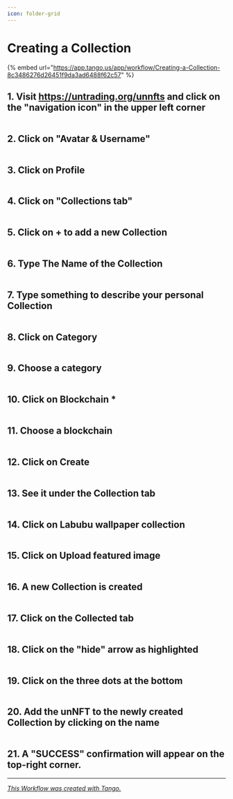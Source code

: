 ```yaml
---
icon: folder-grid
---
```


# Creating a Collection

{% embed url="https://app.tango.us/app/workflow/Creating-a-Collection-8c3486276d26451f9da3ad6488f62c57" %}

## 1. Visit https://untrading.org/unnfts and click on the "navigation icon" in the upper left corner

<figure><img src="https://images.tango.us/workflows/8c348627-6d26-451f-9da3-ad6488f62c57/steps/6a3f9b99-f25e-4792-9849-261476c4da36/b6229a6c-0473-4988-b58d-3ce992012de4.png?mark-x=51&#x26;mark-y=30&#x26;m64=aHR0cHM6Ly9pbWFnZXMudGFuZ28udXMvc3RhdGljL2JsYW5rLnBuZz9tYXNrPWNvcm5lcnMmYm9yZGVyPTQlMkNGRjc0NDImdz00MiZoPTQyJmZpdD1jcm9wJmNvcm5lci1yYWRpdXM9MTA%3D" alt=""><figcaption></figcaption></figure>

## 2. Click on "Avatar & Username"

<figure><img src="https://images.tango.us/workflows/8c348627-6d26-451f-9da3-ad6488f62c57/steps/7fa67513-a070-4f85-8ab2-543af520be6c/b4a4a7a4-c2b3-444c-b204-b2b9b8b58693.png?mark-x=6&#x26;mark-y=1101&#x26;m64=aHR0cHM6Ly9pbWFnZXMudGFuZ28udXMvc3RhdGljL2JsYW5rLnBuZz9tYXNrPWNvcm5lcnMmYm9yZGVyPTQlMkNGRjc0NDImdz00MzUmaD05MCZmaXQ9Y3JvcCZjb3JuZXItcmFkaXVzPTEw" alt=""><figcaption></figcaption></figure>

## 3. Click on Profile

<figure><img src="https://images.tango.us/workflows/8c348627-6d26-451f-9da3-ad6488f62c57/steps/8b131b10-9408-424c-8f6f-e5763ea99cec/a76dde13-99e7-4edc-8550-a47c4c2befd0.png?mark-x=58&#x26;mark-y=190&#x26;m64=aHR0cHM6Ly9pbWFnZXMudGFuZ28udXMvc3RhdGljL2JsYW5rLnBuZz9tYXNrPWNvcm5lcnMmYm9yZGVyPTQlMkNGRjc0NDImdz0zMTQmaD01MyZmaXQ9Y3JvcCZjb3JuZXItcmFkaXVzPTEw" alt=""><figcaption></figcaption></figure>

## 4.  Click on "Collections tab"

<figure><img src="https://images.tango.us/workflows/8c348627-6d26-451f-9da3-ad6488f62c57/steps/7443ea49-f4e3-4c18-81f9-750068638b05/8303bf69-0f82-42fa-86b0-4e22b1196cfc.png?mark-x=1166&#x26;mark-y=518&#x26;m64=aHR0cHM6Ly9pbWFnZXMudGFuZ28udXMvc3RhdGljL2JsYW5rLnBuZz9tYXNrPWNvcm5lcnMmYm9yZGVyPTQlMkNGRjc0NDImdz0yNDUmaD03MCZmaXQ9Y3JvcCZjb3JuZXItcmFkaXVzPTEw" alt=""><figcaption></figcaption></figure>

## 5. Click on + to add a new Collection

<figure><img src="https://images.tango.us/workflows/8c348627-6d26-451f-9da3-ad6488f62c57/steps/ca0307ff-4dfa-4957-a202-bb83caf9f293/6607586e-ea8e-4a67-b4f1-6ba1c2619d4e.png?mark-x=2026&#x26;mark-y=578&#x26;m64=aHR0cHM6Ly9pbWFnZXMudGFuZ28udXMvc3RhdGljL2JsYW5rLnBuZz9tYXNrPWNvcm5lcnMmYm9yZGVyPTQlMkNGRjc0NDImdz03MCZoPTcwJmZpdD1jcm9wJmNvcm5lci1yYWRpdXM9MTA%3D" alt=""><figcaption></figcaption></figure>

## 6. Type The Name of the Collection

<figure><img src="https://images.tango.us/workflows/8c348627-6d26-451f-9da3-ad6488f62c57/steps/6101b2f4-679a-457f-90b9-3445e53b0677/929bbfdb-d591-43cd-8149-04fd936bef86.png?mark-x=325&#x26;mark-y=667&#x26;m64=aHR0cHM6Ly9pbWFnZXMudGFuZ28udXMvc3RhdGljL2JsYW5rLnBuZz9tYXNrPWNvcm5lcnMmYm9yZGVyPTQlMkNGRjc0NDImdz03MTcmaD05MCZmaXQ9Y3JvcCZjb3JuZXItcmFkaXVzPTEw" alt=""><figcaption></figcaption></figure>

## 7. Type something to describe your personal Collection

<figure><img src="https://images.tango.us/workflows/8c348627-6d26-451f-9da3-ad6488f62c57/steps/f9d95a0c-610c-4002-89fc-384df8338e9d/f577efec-48c6-4f01-9b92-f41c8145aa60.png?mark-x=325&#x26;mark-y=885&#x26;m64=aHR0cHM6Ly9pbWFnZXMudGFuZ28udXMvc3RhdGljL2JsYW5rLnBuZz9tYXNrPWNvcm5lcnMmYm9yZGVyPTQlMkNGRjc0NDImdz03MTcmaD0yMzImZml0PWNyb3AmY29ybmVyLXJhZGl1cz0xMA%3D%3D" alt=""><figcaption></figcaption></figure>

## 8. Click on Category

<figure><img src="https://images.tango.us/workflows/8c348627-6d26-451f-9da3-ad6488f62c57/steps/8108a89d-6127-4cb6-bd62-9801f8dd5cf0/c5d6da4f-572d-4610-be4a-0ab56b46e691.png?mark-x=325&#x26;mark-y=734&#x26;m64=aHR0cHM6Ly9pbWFnZXMudGFuZ28udXMvc3RhdGljL2JsYW5rLnBuZz9tYXNrPWNvcm5lcnMmYm9yZGVyPTQlMkNGRjc0NDImdz03MTcmaD05MCZmaXQ9Y3JvcCZjb3JuZXItcmFkaXVzPTEw" alt=""><figcaption></figcaption></figure>

## 9. Choose a category

<figure><img src="https://images.tango.us/workflows/8c348627-6d26-451f-9da3-ad6488f62c57/steps/a1eb8ee8-7108-4c02-9161-25fb7426db59/a15f03b6-c8f1-42b5-b97e-34dcf32fc4a8.png?mark-x=325&#x26;mark-y=734&#x26;m64=aHR0cHM6Ly9pbWFnZXMudGFuZ28udXMvc3RhdGljL2JsYW5rLnBuZz9tYXNrPWNvcm5lcnMmYm9yZGVyPTQlMkNGRjc0NDImdz03MTcmaD05MCZmaXQ9Y3JvcCZjb3JuZXItcmFkaXVzPTEw" alt=""><figcaption></figcaption></figure>

## 10. Click on Blockchain \*

<figure><img src="https://images.tango.us/workflows/8c348627-6d26-451f-9da3-ad6488f62c57/steps/ff97dfcc-8d76-42d2-aaec-911343828b3a/dedccd91-6e3a-4afa-a9f3-220149c07214.png?mark-x=325&#x26;mark-y=987&#x26;m64=aHR0cHM6Ly9pbWFnZXMudGFuZ28udXMvc3RhdGljL2JsYW5rLnBuZz9tYXNrPWNvcm5lcnMmYm9yZGVyPTQlMkNGRjc0NDImdz03MTcmaD05MCZmaXQ9Y3JvcCZjb3JuZXItcmFkaXVzPTEw" alt=""><figcaption></figcaption></figure>

## 11. Choose a blockchain

<figure><img src="https://images.tango.us/workflows/8c348627-6d26-451f-9da3-ad6488f62c57/steps/dca290d4-057d-48e6-a5fb-2c81de662ce6/2c5b305b-7056-4a71-b30d-df002e1010a1.png?mark-x=325&#x26;mark-y=744&#x26;m64=aHR0cHM6Ly9pbWFnZXMudGFuZ28udXMvc3RhdGljL2JsYW5rLnBuZz9tYXNrPWNvcm5lcnMmYm9yZGVyPTQlMkNGRjc0NDImdz03MTcmaD05MCZmaXQ9Y3JvcCZjb3JuZXItcmFkaXVzPTEw" alt=""><figcaption></figcaption></figure>

## 12. Click on Create

<figure><img src="https://images.tango.us/workflows/8c348627-6d26-451f-9da3-ad6488f62c57/steps/6f998b34-a2c5-4593-8391-3327c012a415/4af85976-1268-4c49-a66f-39c32805fc4b.png?mark-x=274&#x26;mark-y=1147&#x26;m64=aHR0cHM6Ly9pbWFnZXMudGFuZ28udXMvc3RhdGljL2JsYW5rLnBuZz9tYXNrPWNvcm5lcnMmYm9yZGVyPTQlMkNGRjc0NDImdz00OTMmaD05NiZmaXQ9Y3JvcCZjb3JuZXItcmFkaXVzPTEw" alt=""><figcaption></figcaption></figure>

## 13. See it under the Collection tab

<figure><img src="https://images.tango.us/workflows/8c348627-6d26-451f-9da3-ad6488f62c57/steps/6b0246ea-4c69-4249-8193-f77596a978fd/c92d0ad7-a8f1-46bc-8063-1ebe25255328.png?mark-x=1208&#x26;mark-y=518&#x26;m64=aHR0cHM6Ly9pbWFnZXMudGFuZ28udXMvc3RhdGljL2JsYW5rLnBuZz9tYXNrPWNvcm5lcnMmYm9yZGVyPTQlMkNGRjc0NDImdz0yNDYmaD03MCZmaXQ9Y3JvcCZjb3JuZXItcmFkaXVzPTEw" alt=""><figcaption></figcaption></figure>

## 14. Click on Labubu wallpaper collection

<figure><img src="https://images.tango.us/workflows/8c348627-6d26-451f-9da3-ad6488f62c57/steps/301ffaee-07ab-4e91-8715-cff8278e7b9e/aa068c19-7a40-4510-b1cc-bf3ad93e38ea.png?mark-x=598&#x26;mark-y=597&#x26;m64=aHR0cHM6Ly9pbWFnZXMudGFuZ28udXMvc3RhdGljL2JsYW5rLnBuZz9tYXNrPWNvcm5lcnMmYm9yZGVyPTQlMkNGRjc0NDImdz00ODYmaD00ODYmZml0PWNyb3AmY29ybmVyLXJhZGl1cz0xMA%3D%3D" alt=""><figcaption></figcaption></figure>

## 15. Click on Upload featured image

<figure><img src="https://images.tango.us/workflows/8c348627-6d26-451f-9da3-ad6488f62c57/steps/f52e581b-f707-4b2a-9da0-3ee0e100d681/d2483035-849c-42f2-8136-b7a0029e0f3c.png?mark-x=685&#x26;mark-y=280&#x26;m64=aHR0cHM6Ly9pbWFnZXMudGFuZ28udXMvc3RhdGljL2JsYW5rLnBuZz9tYXNrPWNvcm5lcnMmYm9yZGVyPTQlMkNGRjc0NDImdz03NTImaD03NzkmZml0PWNyb3AmY29ybmVyLXJhZGl1cz0xMA%3D%3D" alt=""><figcaption></figcaption></figure>

## 16. A new Collection is created

<figure><img src="https://images.tango.us/workflows/8c348627-6d26-451f-9da3-ad6488f62c57/steps/3d9f9391-881b-4e81-8123-69a2b4d767ef/a3981140-b1e3-4785-b296-00408d50e508.png?mark-x=598&#x26;mark-y=597&#x26;m64=aHR0cHM6Ly9pbWFnZXMudGFuZ28udXMvc3RhdGljL2JsYW5rLnBuZz9tYXNrPWNvcm5lcnMmYm9yZGVyPTQlMkNGRjc0NDImdz00ODYmaD00ODYmZml0PWNyb3AmY29ybmVyLXJhZGl1cz0xMA%3D%3D" alt=""><figcaption></figcaption></figure>

## 17. Click on the Collected tab

<figure><img src="https://images.tango.us/workflows/8c348627-6d26-451f-9da3-ad6488f62c57/steps/bde9e306-8c95-4f72-a28a-f614d505c02a/af7249f6-464e-4e6e-8baf-7a501abe3c1e.png?mark-x=598&#x26;mark-y=518&#x26;m64=aHR0cHM6Ly9pbWFnZXMudGFuZ28udXMvc3RhdGljL2JsYW5rLnBuZz9tYXNrPWNvcm5lcnMmYm9yZGVyPTQlMkNGRjc0NDImdz0yMTkmaD03MCZmaXQ9Y3JvcCZjb3JuZXItcmFkaXVzPTEw" alt=""><figcaption></figcaption></figure>

## 18. Click on the "hide" arrow as highlighted

<figure><img src="https://images.tango.us/workflows/8c348627-6d26-451f-9da3-ad6488f62c57/steps/1f7f06d6-1faf-4b8b-8aeb-aec5a490f271/54e68fa0-4343-4931-806c-7dc785fba585.png?mark-x=995&#x26;mark-y=947&#x26;m64=aHR0cHM6Ly9pbWFnZXMudGFuZ28udXMvc3RhdGljL2JsYW5rLnBuZz9tYXNrPWNvcm5lcnMmYm9yZGVyPTQlMkNGRjc0NDImdz02NCZoPTY0JmZpdD1jcm9wJmNvcm5lci1yYWRpdXM9MTA%3D" alt=""><figcaption></figcaption></figure>

## 19. Click on the three dots at the bottom

<figure><img src="https://images.tango.us/workflows/8c348627-6d26-451f-9da3-ad6488f62c57/steps/62118113-98df-454d-9662-6a4fe1efdfd6/71b1173b-8060-4207-9b7d-604211fcda9d.png?mark-x=1000&#x26;mark-y=1059&#x26;m64=aHR0cHM6Ly9pbWFnZXMudGFuZ28udXMvc3RhdGljL2JsYW5rLnBuZz9tYXNrPWNvcm5lcnMmYm9yZGVyPTQlMkNGRjc0NDImdz00NiZoPTQ2JmZpdD1jcm9wJmNvcm5lci1yYWRpdXM9MTA%3D" alt=""><figcaption></figcaption></figure>

## 20.  Add the unNFT to the newly created Collection by clicking on the name

<figure><img src="https://images.tango.us/workflows/8c348627-6d26-451f-9da3-ad6488f62c57/steps/ded8dd93-1ad1-4a1a-b19e-547046b6316d/6d0a7703-2655-4345-a5a0-b525eb2e7620.png?mark-x=1040&#x26;mark-y=1002&#x26;m64=aHR0cHM6Ly9pbWFnZXMudGFuZ28udXMvc3RhdGljL2JsYW5rLnBuZz9tYXNrPWNvcm5lcnMmYm9yZGVyPTQlMkNGRjc0NDImdz01NzMmaD05MCZmaXQ9Y3JvcCZjb3JuZXItcmFkaXVzPTEw" alt=""><figcaption></figcaption></figure>

## 21. A "SUCCESS" confirmation will appear on the top-right corner.

***

[_This Workflow was created with Tango._](https://app.tango.us/app/workflow/5c9e72c1-dbbc-41e3-a855-29cd41d45da6?utm_source=magicCopy\&utm_medium=magicCopy\&utm_campaign=workflow%20export%20links)
